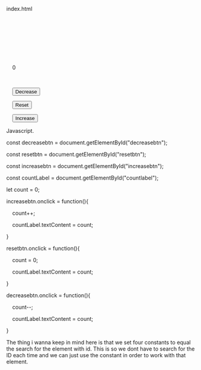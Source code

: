
index.html
<!DOCTYPE html>

<html lang="en">

<head>

    <meta charset="UTF-8">

    <meta name="viewport" content="width=device-width, initial-scale=1.0">

    <title>Document</title>

    <link rel="stylesheet" href="style.css">

</head>

<body>

    <label id="countlabel">0</label><br>

    <div id="container">

    <button id="decreasebtn" class="button"> Decrease </button>

    <button id="resetbtn" class="button"> Reset </button>

    <button id="increasebtn" class="button"> Increase </button>

</div>

<script src="index.js"></script>

</body>

</html>


Javascript.

const decreasebtn = document.getElementById("decreasebtn");

const resetbtn = document.getElementById("resetbtn");

const increasebtn = document.getElementById("increasebtn");

const countLabel = document.getElementById("countlabel");

  

let count = 0;

  

increasebtn.onclick = function(){

    count++;

    countLabel.textContent = count;

}

  
  

resetbtn.onclick = function(){

    count = 0;

    countLabel.textContent = count;

}

  
  

decreasebtn.onclick = function(){

    count--;

    countLabel.textContent = count;

}


The thing i wanna keep in mind here is that we set four constants to equal the search for the element with id. This is so we dont have to search for the ID each time and we can just use the constant in order to work with that element. 